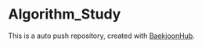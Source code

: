 # Algorithm_Study

This is a auto push repository, created with [BaekjoonHub](https://github.com/BaekjoonHub/BaekjoonHub).
